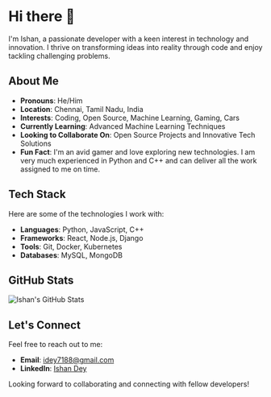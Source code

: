 # Hi there 👋

I'm Ishan, a passionate developer with a keen interest in technology and innovation. I thrive on transforming ideas into reality through code and enjoy tackling challenging problems.

## About Me

- **Pronouns**: He/Him
- **Location**: Chennai, Tamil Nadu, India
- **Interests**: Coding, Open Source, Machine Learning, Gaming, Cars
- **Currently Learning**: Advanced Machine Learning Techniques
- **Looking to Collaborate On**: Open Source Projects and Innovative Tech Solutions
- **Fun Fact**: I'm an avid gamer and love exploring new technologies. I am very much experienced in Python and C++ and can deliver all the work assigned to me on time.

## Tech Stack

Here are some of the technologies I work with:

- **Languages**: Python, JavaScript, C++
- **Frameworks**: React, Node.js, Django
- **Tools**: Git, Docker, Kubernetes
- **Databases**: MySQL, MongoDB

## GitHub Stats

![Ishan's GitHub Stats](https://github-readme-stats.vercel.app/api?username=IshanDey007&show_icons=true&theme=radical)

## Let's Connect

Feel free to reach out to me:

- **Email**: [idey7188@gmail.com](mailto:idey7188@gmail.com)
- **LinkedIn**: [Ishan Dey](https://www.linkedin.com/in/ishan-dey-038a9b24a)

Looking forward to collaborating and connecting with fellow developers!
